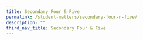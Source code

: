 ```yaml
---
title: Secondary Four & Five
permalink: /student-matters/secondary-four-n-five/
description: ""
third_nav_title: Secondary Four & Five
---
```

